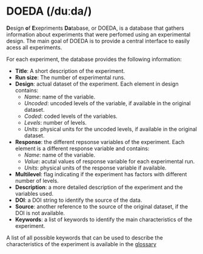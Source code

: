 # DOEDA (/duːda/)

**D**esign **o**f **E**xepriments **Da**tabase, or DOEDA, is a database that gathers information about experiments that were perfomed using an experimental design.
The main goal of DOEDA is to provide a central interface to easily acess all experiments.

For each experiment, the database provides the following information:

- **Title**: A short description of the experiment.
- **Run size**: The number of experimental runs.
- **Design**: actual dataset of the experiment. Each element in design contains:
  - *Name*: name of the variable.
  - *Uncoded*: uncoded levels of the variable, if available in the original dataset.
  - *Coded*: coded levels of the variables.
  - *Levels*: number of levels.
  - *Units*: physical units for the uncoded levels, if available in the original dataset.
- **Response**: the different repsonse variables of the experiment. Each element is a different response variable and contains:
  - *Name*: name of the variable.
  - *Value*: acutal values of response variable for each experimental run.
  - *Units*: physical units of the response variable if available.
- **Multilevel**: flag indicating if the experiment has factors with different number of levels.
- **Description**: a more detailed description of the experiment and the variables used.
- **DOI**: a DOI string to identify the source of the data.
- **Source**: another reference to the source of the original dataset, if the DOI is not available.
- **Keywords**: a list of keywords to identify the main characteristics of the experiment.

A list of all possible keywords that can be used to describe the characteristics of the experiment is available in the [glossary](docs/glossary.md)
